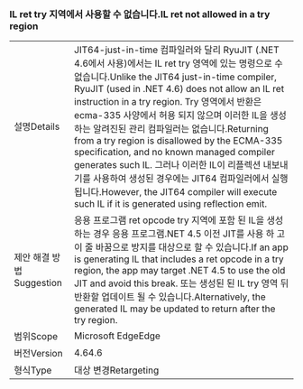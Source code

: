 ### <a name="il-ret-not-allowed-in-a-try-region"></a><span data-ttu-id="696dc-101">IL ret try 지역에서 사용할 수 없습니다.</span><span class="sxs-lookup"><span data-stu-id="696dc-101">IL ret not allowed in a try region</span></span>

|   |   |
|---|---|
|<span data-ttu-id="696dc-102">설명</span><span class="sxs-lookup"><span data-stu-id="696dc-102">Details</span></span>|<span data-ttu-id="696dc-103">JIT64-just-in-time 컴파일러와 달리 RyuJIT (.NET 4.6에서 사용)에서는 IL ret try 영역에 있는 명령으로 수 없습니다.</span><span class="sxs-lookup"><span data-stu-id="696dc-103">Unlike the JIT64 just-in-time compiler, RyuJIT (used in .NET 4.6) does not allow an IL ret instruction in a try region.</span></span> <span data-ttu-id="696dc-104">Try 영역에서 반환은 ecma-335 사양에서 허용 되지 않으며 이러한 IL을 생성 하는 알려진된 관리 컴파일러는 없습니다.</span><span class="sxs-lookup"><span data-stu-id="696dc-104">Returning from a try region is disallowed by the ECMA-335 specification, and no known managed compiler generates such IL.</span></span> <span data-ttu-id="696dc-105">그러나 이러한 IL이 리플렉션 내보내기를 사용하여 생성된 경우에는 JIT64 컴파일러에서 실행됩니다.</span><span class="sxs-lookup"><span data-stu-id="696dc-105">However, the JIT64 compiler will execute such IL if it is generated using reflection emit.</span></span>|
|<span data-ttu-id="696dc-106">제안 해결 방법</span><span class="sxs-lookup"><span data-stu-id="696dc-106">Suggestion</span></span>|<span data-ttu-id="696dc-107">응용 프로그램 ret opcode try 지역에 포함 된 IL을 생성 하는 경우 응용 프로그램.NET 4.5 이전 JIT를 사용 하 고이 줄 바꿈으로 방지를 대상으로 할 수 있습니다.</span><span class="sxs-lookup"><span data-stu-id="696dc-107">If an app is generating IL that includes a ret opcode in a try region, the app may target .NET 4.5 to use the old JIT and avoid this break.</span></span> <span data-ttu-id="696dc-108">또는 생성된 된 IL try 영역 뒤 반환할 업데이트 될 수 있습니다.</span><span class="sxs-lookup"><span data-stu-id="696dc-108">Alternatively, the generated IL may be updated to return after the try region.</span></span>|
|<span data-ttu-id="696dc-109">범위</span><span class="sxs-lookup"><span data-stu-id="696dc-109">Scope</span></span>|<span data-ttu-id="696dc-110">Microsoft Edge</span><span class="sxs-lookup"><span data-stu-id="696dc-110">Edge</span></span>|
|<span data-ttu-id="696dc-111">버전</span><span class="sxs-lookup"><span data-stu-id="696dc-111">Version</span></span>|<span data-ttu-id="696dc-112">4.6</span><span class="sxs-lookup"><span data-stu-id="696dc-112">4.6</span></span>|
|<span data-ttu-id="696dc-113">형식</span><span class="sxs-lookup"><span data-stu-id="696dc-113">Type</span></span>|<span data-ttu-id="696dc-114">대상 변경</span><span class="sxs-lookup"><span data-stu-id="696dc-114">Retargeting</span></span>|

